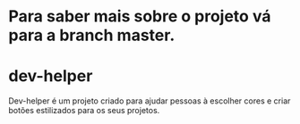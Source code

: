 # Para saber mais sobre o projeto vá para a branch master.

# dev-helper
Dev-helper é um projeto criado para ajudar pessoas à escolher cores e criar botões estilizados para os seus projetos.
